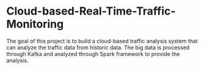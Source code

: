 # Cloud-based-Real-Time-Traffic-Monitoring
 The goal of this project is to build a cloud-based traffic analysis system that can analyze the traffic data from historic data. The big data is processed through Kafka and analyzed through Spark framework to provide the analysis. 
